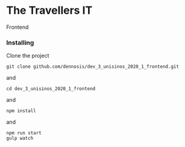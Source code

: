 # The Travellers IT

Frontend

### Installing

Clone the project

```
git clone github.com/dennosis/dev_3_unisinos_2020_1_frontend.git
```
and
```
cd dev_3_unisinos_2020_1_frontend
```
and
```
npm install
```
and
```
npm run start
gulp watch

